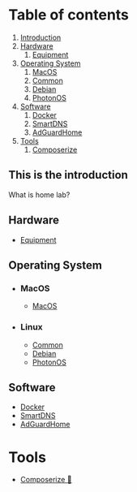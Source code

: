 # Table of contents
1. [Introduction](#introduction)
2. [Hardware](#hardware)
    1. [Equipment](#equipments)
3. [Operating System](#operating_system)
    1. [MacOS](#macos)
    2. [Common](#common)
    3. [Debian](#debian)
    4. [PhotonOS](#photonos)
4. [Software](#software)
    1. [Docker](#docker)
    2. [SmartDNS](#smartdns)
    3. [AdGuardHome](#adguardhome)
5. [Tools](#tools)
    1. [Composerize](#composerize)

## This is the introduction <a name="introduction"></a>
What is home lab?



## Hardware <a name="hardware"></a>
* [Equipment](hardware/equipments.md) <a name="equipments"></a>

## Operating System <a name="operating_system"></a>
* ### MacOS
  * [MacOS](os/macos.md) <a name="macos"></a>
* ### Linux
  * [Common](os/linux/common.md) <a name="common"></a>
  * [Debian](os/linux/debian.md) <a name="debian"></a>
  * [PhotonOS](os/linux/photon.md) <a name="photonos"></a>
  
## Software <a name="software"></a>
* [Docker](software/docker.md) <a name="docker"></a>
* [SmartDNS](software/smartdns.md) <a name="smartdns"></a>
* [AdGuardHome](software/adguardhome.md) <a name="adguardhome"></a>

# Tools <a name="tools"></a>
* [Composerize :door:](https://8gwifi.org/dc1.jsp) <a name="composerize"></a>
